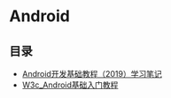 #  Android

## 目录

* [Android开发基础教程（2019）学习笔记](/study/Android/Android开发基础教程（2019）学习笔记)
* [W3c_Android基础入门教程](/study/Android/W3c_Android基础入门教程)